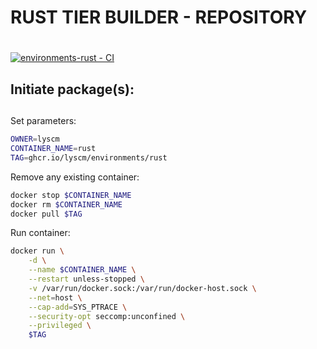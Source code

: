 # RUST TIER BUILDER - REPOSITORY <h1> 

[![environments-rust - CI](https://github.com/lyscm/environments-rust/actions/workflows/deploy-packages.yml/badge.svg?branch=master)](https://github.com/lyscm/environments-rust/actions/workflows/deploy-packages.yml)

## Initiate package(s): <h2> 

Set parameters:

```bash
OWNER=lyscm
CONTAINER_NAME=rust
TAG=ghcr.io/lyscm/environments/rust
```
Remove any existing container:

```bash
docker stop $CONTAINER_NAME
docker rm $CONTAINER_NAME
docker pull $TAG
```

Run container:

```bash
docker run \
    -d \
    --name $CONTAINER_NAME \
    --restart unless-stopped \
    -v /var/run/docker.sock:/var/run/docker-host.sock \
    --net=host \
    --cap-add=SYS_PTRACE \
    --security-opt seccomp:unconfined \
    --privileged \
    $TAG
```